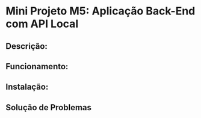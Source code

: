 # Mini Projeto M5: Aplicação Back-End com API Local 

## Descrição:

## Funcionamento:

## Instalação:

## Solução de Problemas


